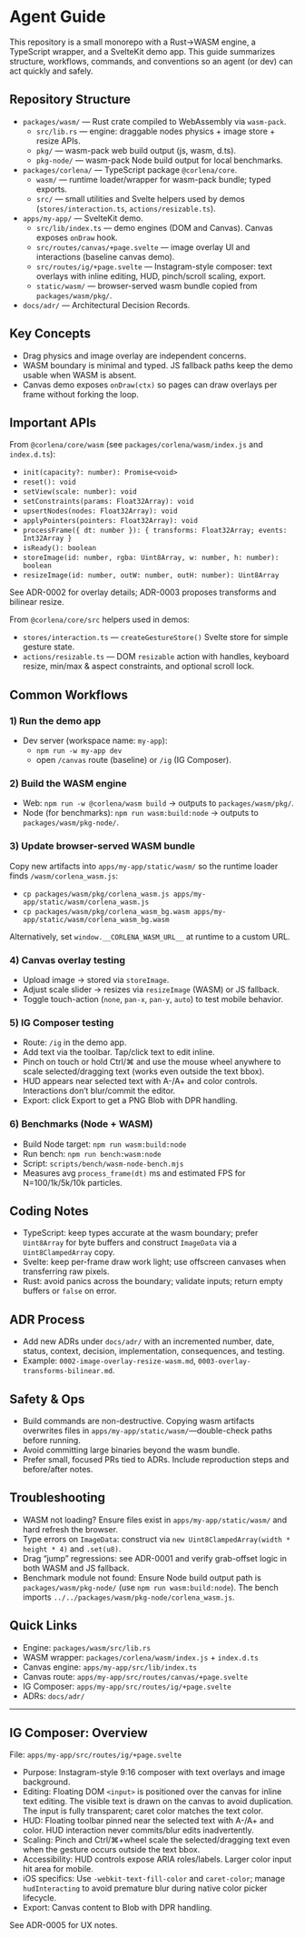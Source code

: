 # Agent Guide

This repository is a small monorepo with a Rust→WASM engine, a TypeScript wrapper, and a SvelteKit demo app. This guide summarizes structure, workflows, commands, and conventions so an agent (or dev) can act quickly and safely.

## Repository Structure

- `packages/wasm/` — Rust crate compiled to WebAssembly via `wasm-pack`.
  - `src/lib.rs` — engine: draggable nodes physics + image store + resize APIs.
  - `pkg/` — wasm-pack web build output (js, wasm, d.ts).
  - `pkg-node/` — wasm-pack Node build output for local benchmarks.
- `packages/corlena/` — TypeScript package `@corlena/core`.
  - `wasm/` — runtime loader/wrapper for wasm-pack bundle; typed exports.
  - `src/` — small utilities and Svelte helpers used by demos (`stores/interaction.ts`, `actions/resizable.ts`).
- `apps/my-app/` — SvelteKit demo.
  - `src/lib/index.ts` — demo engines (DOM and Canvas). Canvas exposes `onDraw` hook.
  - `src/routes/canvas/+page.svelte` — image overlay UI and interactions (baseline canvas demo).
  - `src/routes/ig/+page.svelte` — Instagram-style composer: text overlays with inline editing, HUD, pinch/scroll scaling, export.
  - `static/wasm/` — browser-served wasm bundle copied from `packages/wasm/pkg/`.
- `docs/adr/` — Architectural Decision Records.

## Key Concepts

- Drag physics and image overlay are independent concerns.
- WASM boundary is minimal and typed. JS fallback paths keep the demo usable when WASM is absent.
- Canvas demo exposes `onDraw(ctx)` so pages can draw overlays per frame without forking the loop.

## Important APIs

From `@corlena/core/wasm` (see `packages/corlena/wasm/index.js` and `index.d.ts`):

- `init(capacity?: number): Promise<void>`
- `reset(): void`
- `setView(scale: number): void`
- `setConstraints(params: Float32Array): void`
- `upsertNodes(nodes: Float32Array): void`
- `applyPointers(pointers: Float32Array): void`
- `processFrame({ dt: number }): { transforms: Float32Array; events: Int32Array }`
- `isReady(): boolean`
- `storeImage(id: number, rgba: Uint8Array, w: number, h: number): boolean`
- `resizeImage(id: number, outW: number, outH: number): Uint8Array`

See ADR-0002 for overlay details; ADR-0003 proposes transforms and bilinear resize.

From `@corlena/core/src` helpers used in demos:

- `stores/interaction.ts` — `createGestureStore()` Svelte store for simple gesture state.
- `actions/resizable.ts` — DOM `resizable` action with handles, keyboard resize, min/max & aspect constraints, and optional scroll lock.

## Common Workflows

### 1) Run the demo app

- Dev server (workspace name: `my-app`):
  - `npm run -w my-app dev`
  - open `/canvas` route (baseline) or `/ig` (IG Composer).

### 2) Build the WASM engine

- Web: `npm run -w @corlena/wasm build` → outputs to `packages/wasm/pkg/`.
- Node (for benchmarks): `npm run wasm:build:node` → outputs to `packages/wasm/pkg-node/`.

### 3) Update browser-served WASM bundle

Copy new artifacts into `apps/my-app/static/wasm/` so the runtime loader finds `/wasm/corlena_wasm.js`:

- `cp packages/wasm/pkg/corlena_wasm.js apps/my-app/static/wasm/corlena_wasm.js`
- `cp packages/wasm/pkg/corlena_wasm_bg.wasm apps/my-app/static/wasm/corlena_wasm_bg.wasm`

Alternatively, set `window.__CORLENA_WASM_URL__` at runtime to a custom URL.

### 4) Canvas overlay testing

- Upload image → stored via `storeImage`.
- Adjust scale slider → resizes via `resizeImage` (WASM) or JS fallback.
- Toggle touch-action (`none`, `pan-x`, `pan-y`, `auto`) to test mobile behavior.

### 5) IG Composer testing

- Route: `/ig` in the demo app.
- Add text via the toolbar. Tap/click text to edit inline.
- Pinch on touch or hold Ctrl/⌘ and use the mouse wheel anywhere to scale selected/dragging text (works even outside the text bbox).
- HUD appears near selected text with A-/A+ and color controls. Interactions don’t blur/commit the editor.
- Export: click Export to get a PNG Blob with DPR handling.

### 6) Benchmarks (Node + WASM)

- Build Node target: `npm run wasm:build:node`
- Run bench: `npm run bench:wasm:node`
- Script: `scripts/bench/wasm-node-bench.mjs`
- Measures avg `process_frame(dt)` ms and estimated FPS for N=100/1k/5k/10k particles.

## Coding Notes

- TypeScript: keep types accurate at the wasm boundary; prefer `Uint8Array` for byte buffers and construct `ImageData` via a `Uint8ClampedArray` copy.
- Svelte: keep per-frame draw work light; use offscreen canvases when transferring raw pixels.
- Rust: avoid panics across the boundary; validate inputs; return empty buffers or `false` on error.

## ADR Process

- Add new ADRs under `docs/adr/` with an incremented number, date, status, context, decision, implementation, consequences, and testing.
- Example: `0002-image-overlay-resize-wasm.md`, `0003-overlay-transforms-bilinear.md`.

## Safety & Ops

- Build commands are non-destructive. Copying wasm artifacts overwrites files in `apps/my-app/static/wasm/`—double-check paths before running.
- Avoid committing large binaries beyond the wasm bundle.
- Prefer small, focused PRs tied to ADRs. Include reproduction steps and before/after notes.

## Troubleshooting

- WASM not loading? Ensure files exist in `apps/my-app/static/wasm/` and hard refresh the browser.
- Type errors on `ImageData`: construct via `new Uint8ClampedArray(width * height * 4)` and `.set(u8)`.
- Drag “jump” regressions: see ADR-0001 and verify grab-offset logic in both WASM and JS fallback.
 - Benchmark module not found: Ensure Node build output path is `packages/wasm/pkg-node/` (use `npm run wasm:build:node`). The bench imports `../../packages/wasm/pkg-node/corlena_wasm.js`.

## Quick Links

- Engine: `packages/wasm/src/lib.rs`
- WASM wrapper: `packages/corlena/wasm/index.js` + `index.d.ts`
- Canvas engine: `apps/my-app/src/lib/index.ts`
- Canvas route: `apps/my-app/src/routes/canvas/+page.svelte`
- IG Composer: `apps/my-app/src/routes/ig/+page.svelte`
- ADRs: `docs/adr/`

---

## IG Composer: Overview

File: `apps/my-app/src/routes/ig/+page.svelte`

- Purpose: Instagram-style 9:16 composer with text overlays and image background.
- Editing: Floating DOM `<input>` is positioned over the canvas for inline text editing. The visible text is drawn on the canvas to avoid duplication. The input is fully transparent; caret color matches the text color.
- HUD: Floating toolbar pinned near the selected text with A-/A+ and color. HUD interaction never commits/blur edits inadvertently.
- Scaling: Pinch and Ctrl/⌘+wheel scale the selected/dragging text even when the gesture occurs outside the text bbox.
- Accessibility: HUD controls expose ARIA roles/labels. Larger color input hit area for mobile.
- iOS specifics: Use `-webkit-text-fill-color` and `caret-color`; manage `hudInteracting` to avoid premature blur during native color picker lifecycle.
- Export: Canvas content to Blob with DPR handling.

See ADR-0005 for UX notes.
